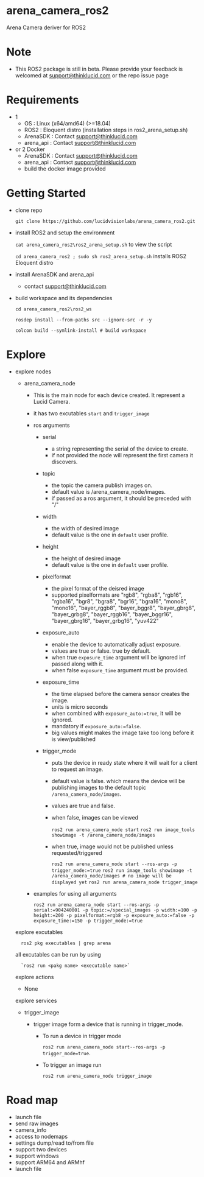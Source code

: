 # arena_camera_ros2
Arena Camera deriver for ROS2

# Note
- This ROS2 package is still in beta. Please provide your feedback is welcomed at support@thinklucid.com or the repo issue page
  
# Requirements
- 1 
  - OS       : Linux (x64/amd64) (>=18.04) 
  - ROS2     : Eloquent distro (installation steps in ros2_arena_setup.sh)
  - ArenaSDK : Contact support@thinklucid.com
  - arena_api : Contact support@thinklucid.com
- or 2 Docker
  - ArenaSDK : Contact support@thinklucid.com
  - arena_api : Contact support@thinklucid.com
  - build the docker image provided
  
# Getting Started
- clone repo
    
    `git clone https://github.com/lucidvisionlabs/arena_camera_ros2.git`

- install ROS2 and setup the environment 
    
    `cat arena_camera_ros2\ros2_arena_setup.sh` to view the script

    `cd arena_camera_ros2 ; sudo sh ros2_arena_setup.sh` installs ROS2 Eloquent distro

- install ArenaSDK and arena_api
  - contact support@thinklucid.com

- build workspace and its dependencies

    `cd arena_camera_ros2\ros2_ws`

    `rosdep install --from-paths src --ignore-src -r -y`

    `colcon build --symlink-install # build workspace`

# Explore
- explore nodes
    - arena_camera_node
      - This is the main node for each device created. It represent a Lucid Camera.
      - it has two excutables `start` and `trigger_image`
      - ros arguments
        - serial 
          - a string representing the serial of the device to create.
          - if not provided the node will represent the first camera it discovers.
        - topic
          - the topic the camera publish images on.
          - default value is /arena_camera_node/images.
          - if passed as a ros argument, it should be preceded with "/"
        - width
          - the width of desired image
          - default value is the one in `default` user profile.
        - height
          - the height of desired image
          - default value is the one in `default` user profile.
        - pixelformat
          - the pixel format of the deisred image
          - supported pixelformats are "rgb8", "rgba8", "rgb16", "rgba16", "bgr8", "bgra8", "bgr16", "bgra16",
                                       "mono8", "mono16", "bayer_rggb8", "bayer_bggr8", "bayer_gbrg8",
                                       "bayer_grbg8", "bayer_rggb16", "bayer_bggr16", "bayer_gbrg16", "bayer_grbg16", 
                                       "yuv422"
        - exposure_auto
          - enable the device to automatically adjust exposure.
          - values are true or false. true by default.
          - when true `exposure_time` argument will be ignored inf passed along with it.
          - when false `exposure_time` argument must be provided. 
        - exposure_time
          - the time elapsed before the camera sensor creates the image.
          - units is micro seconds
          - when combined with `exposure_auto:=true`, it will be ignored.
          - mandatory if `exposure_auto:=false`.
          - big values might makes the image take too long before it is view/published

        - trigger_mode
          - puts the device in ready state where it will wait for a client to request an image.
          - default value is false. which means the device will be publishing images to the
            default topic `/arena_camera_node/images`.
          - values are true and false.
          - when false, images can be viewed 
  
            `ros2 run arena_camera_node start`
            `ros2 run image_tools showimage -t /arena_camera_node/images`
          
          - when true, image would not be published unless requested/triggered
  
            `ros2 run arena_camera_node start --ros-args -p trigger_mode:=true`
            `ros2 run image_tools showimage -t /arena_camera_node/images # no image will be displayed yet`
            `ros2 run arena_camera_node trigger_image`
       - examples for using all arguments
            
            `ros2 run arena_camera_node start --ros-args -p serial:=904240001 -p topic:=/special_images -p width:=100 -p height:=200 -p pixelformat:=rgb8 -p exposure_auto:=false -p exposure_time:=150 -p trigger_mode:=true` 

    explore excutables

        ros2 pkg executables | grep arena
    
    all excutables can be run by using 
        
        `ros2 run <pakg name> <executable name>`

    explore actions
    - None

    explore services 
    - trigger_image 
      - trigger image form a device that is running in trigger_mode.
  
        - To run a device in trigger mode
    
            `ros2 run arena_camera_node start--ros-args -p trigger_mode=true`.
        
        - To trigger an image run 
            
            `ros2 run arena_camera_node trigger_image`

# Road map
- launch file
- send raw images
- camera_info
- access to nodemaps
- settings dump/read to/from file
- support two devices
- support windows
- support ARM64 and ARMhf
- launch file